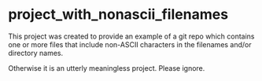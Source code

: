 # project_with_nonascii_filenames

This project was created to provide an example of a git repo which
contains one or more files that include non-ASCII characters in
the filenames and/or directory names.

Otherwise it is an utterly meaningless project. Please ignore.
